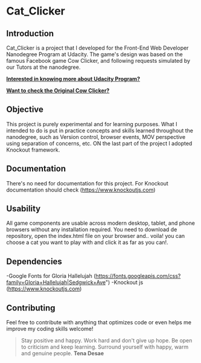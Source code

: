 # Cat_Clicker

## Introduction

Cat_Clicker is a project that I developed for the Front-End Web Developer Nanodegree Program at Udacity.
The game's design was based on the famous Facebook game Cow Clicker, and following requests simulated by our Tutors at the nanodegree.

[**Interested in knowing more about Udacity Program?**](https://www.udacity.com/course/front-end-web-developer-nanodegree--nd001)

[**Want to check the Original Cow Clicker?**](https://www.cowclicker.com/)

## Objective

This project is purely experimental and for learning purposes.
What I intended to do is put in practice concepts and skills learned throughout the nanodegree, such as Version control, browser events, MOV perspective using separation of concerns, etc.
ON the last part of the project I adopted Knockout framework.

## Documentation

There's no need for documentation for this project.
For Knockout documentation should check (https://www.knockoutjs.com)

## Usability

All game components are usable across modern desktop, tablet, and phone browsers without any installation required.
You need to download de repository, open the index.html file on your browser and.. voila! you can choose a cat you want to play with and click it as far as you can!.

## Dependencies

-Google Fonts for Gloria Hallelujah (https://fonts.googleapis.com/css?family=Gloria+Hallelujah|Sedgwick+Ave")
-Knockout js (https://www.knockoutjs.com)

## Contributing

Feel free to contribute with anything that optimizes code or even helps me improve my coding skills welcome!


> Stay positive and happy. Work hard and don't give up hope. Be open to criticism and keep learning. Surround yourself with happy, warm and genuine people. **Tena Desae**
